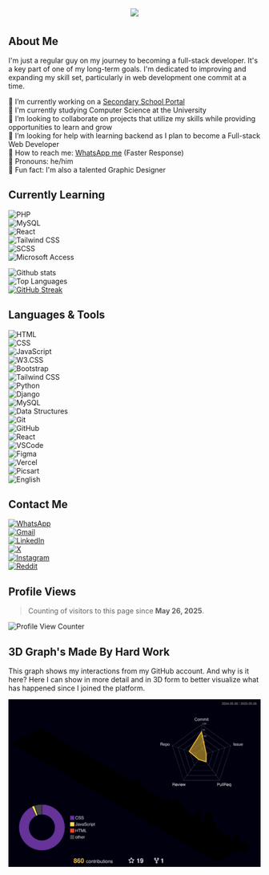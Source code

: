 <h1 align="center">
  <img src="https://readme-typing-svg.demolab.com/?lines=Hello,+I'm+Nzenwata+Christopher;A+Web+Developer+and+Graphic+Designer;Always+learning+new+things+and+developing+my+skills&center=true&width=500&height=50">
</h1>

## About Me

I'm just a regular guy on my journey to becoming a full-stack developer. It's a key part of one of my long-term goals. I'm dedicated to improving and expanding my skill set, particularly in web development one commit at a time.

🌟 I’m currently working on a <a href="https://e-school-red.vercel.app/" target="_blank">Secondary School Portal</a>  
🌟 I'm currently studying Computer Science at the University  
🌟 I’m looking to collaborate on projects that utilize my skills while providing opportunities to learn and grow  
🌟 I’m looking for help with learning backend as I plan to become a Full-stack Web Developer  
🌟 How to reach me: [WhatsApp me](https://wa.me/2348141207888) (Faster Response)  
🌟 Pronouns: he/him  
🌟 Fun fact: I'm also a talented Graphic Designer  

## Currently Learning

![PHP](https://img.shields.io/badge/-PHP-777bb4?logo=php&logoColor=white&style=for-the-badge)  
![MySQL](https://img.shields.io/badge/-MySQL-4479a1?logo=mysql&logoColor=white&style=for-the-badge)  
![React](https://img.shields.io/badge/-React-61dafb?logo=react&logoColor=black&style=for-the-badge)  
![Tailwind CSS](https://img.shields.io/badge/-Tailwind%20CSS-38b2ac?logo=tailwind-css&logoColor=white&style=for-the-badge)  
![SCSS](https://img.shields.io/badge/-SCSS-cc6699?logo=sass&logoColor=white&style=for-the-badge)  
![Microsoft Access](https://img.shields.io/badge/-Microsoft%20Access-A4373A?logo=microsoft-access&logoColor=white&style=for-the-badge)  

![Github stats](https://github-readme-stats.vercel.app/api?username=Chris-Error-404&count_private=true&show_icons=true&theme=algolia)  
![Top Languages](https://github-readme-stats.vercel.app/api/top-langs/?username=CHRIS-ERROR-404&show_icons=true&theme=algolia)  
[![GitHub Streak](https://github-readme-streak-stats-omega-swart.vercel.app?user=Chris-Error-404&theme=algolia)](https://git.io/streak-stats)  

## Languages & Tools

![HTML](https://img.shields.io/badge/-HTML-e34f26?logo=html5&logoColor=fff)  
![CSS](https://img.shields.io/badge/-CSS-1572b6?logo=css3&logoColor=fff)  
![JavaScript](https://img.shields.io/badge/-JavaScript-f7df1e?logo=javascript&logoColor=000)  
![W3.CSS](https://img.shields.io/badge/-W3.CSS-4caf50?logo=w3c&logoColor=fff)  
![Bootstrap](https://img.shields.io/badge/-Bootstrap-7952b3?logo=bootstrap&logoColor=fff)  
![Tailwind CSS](https://img.shields.io/badge/-Tailwind%20CSS-38B2AC?logo=tailwindcss&logoColor=fff)  
![Python](https://img.shields.io/badge/-Python-3776ab?logo=python&logoColor=fff)  
![Django](https://img.shields.io/badge/-Django-092e20?logo=django&logoColor=fff)  
![MySQL](https://img.shields.io/badge/-MySQL-4479a1?logo=mysql&logoColor=fff)  
![Data Structures](https://img.shields.io/badge/-Data%20Structures-007396?logo=databricks&logoColor=fff)  
![Git](https://img.shields.io/badge/-Git-f05032?logo=git&logoColor=fff)  
![GitHub](https://img.shields.io/badge/-GitHub-181717?logo=github&logoColor=fff)  
![React](https://img.shields.io/badge/-React-61dafb?logo=react&logoColor=000)  
![VSCode](https://img.shields.io/badge/-VSCode-007acc?logo=visual-studio-code&logoColor=fff)  
![Figma](https://img.shields.io/badge/-Figma-f24e1e?logo=figma&logoColor=fff)  
![Vercel](https://img.shields.io/badge/-Vercel-000?logo=vercel&logoColor=fff)  
![Picsart](https://img.shields.io/badge/-Picsart-9b4dca?logo=picsart&logoColor=fff&style=for-the-badge)  
![English](https://img.shields.io/badge/-English-007396?logo=language&logoColor=fff)  

## Contact Me  

[![WhatsApp](https://img.shields.io/badge/WhatsApp-25D366?logo=whatsapp&logoColor=white&style=for-the-badge)](https://wa.me/2348141207888)  
[![Gmail](https://img.shields.io/badge/Gmail-D14836?logo=gmail&logoColor=white&style=for-the-badge)](mailto:nzenwatachristopher186@gmail.com)  
[![LinkedIn](https://img.shields.io/badge/LinkedIn-0A66C2?logo=linkedin&logoColor=white&style=for-the-badge)](https://www.linkedin.com/in/christopher-nzenwata-b52807334/)  
[![X](https://img.shields.io/badge/X-000?logo=x&logoColor=white&style=for-the-badge)](https://x.com/Chris_Error_404)  
[![Instagram](https://img.shields.io/badge/Instagram-E4405F?logo=instagram&logoColor=white&style=for-the-badge)](https://www.instagram.com/typicaldeveloper)  
[![Reddit](https://img.shields.io/badge/Reddit-FF4500?logo=reddit&logoColor=white&style=for-the-badge)](https://www.reddit.com/user/your-reddit-handle)  

## Profile Views

> Counting of visitors to this page since **May 26, 2025**.

<p align="left">
  <img src="https://count.getloli.com/get/@Chris-Error-404.github.readme" alt="Profile View Counter" />
</p>

## 3D Graph's Made By Hard Work

This graph shows my interactions from my GitHub account. And why is it here? Here I can show in more detail and in 3D form to better visualize what has happened since I joined the platform.

![](./profile-3d-contrib/profile-night-rainbow.svg)
